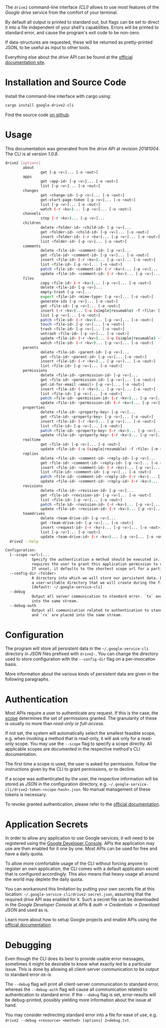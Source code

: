 <!---
DO NOT EDIT !
This file was generated automatically from 'src/mako/cli/README.md.mako'
DO NOT EDIT !
-->
The `drive2` command-line interface *(CLI)* allows to use most features of the *Google drive* service from the comfort of your terminal.

By default all output is printed to standard out, but flags can be set to direct it into a file independent of your shell's
capabilities. Errors will be printed to standard error, and cause the program's exit code to be non-zero.

If data-structures are requested, these will be returned as pretty-printed JSON, to be useful as input to other tools.

Everything else about the *drive* API can be found at the
[official documentation site](https://developers.google.com/drive/).

# Installation and Source Code

Install the command-line interface with cargo using:

```bash
cargo install google-drive2-cli
```

Find the source code [on github](https://github.com/Byron/google-apis-rs/tree/master/gen/drive2-cli).

# Usage

This documentation was generated from the *drive* API at revision *20181004*. The CLI is at version *1.0.8*.

```bash
drive2 [options]
        about
                get [-p <v>]... [-o <out>]
        apps
                get <app-id> [-p <v>]... [-o <out>]
                list [-p <v>]... [-o <out>]
        changes
                get <change-id> [-p <v>]... [-o <out>]
                get-start-page-token [-p <v>]... [-o <out>]
                list [-p <v>]... [-o <out>]
                watch (-r <kv>)... [-p <v>]... [-o <out>]
        channels
                stop (-r <kv>)... [-p <v>]...
        children
                delete <folder-id> <child-id> [-p <v>]...
                get <folder-id> <child-id> [-p <v>]... [-o <out>]
                insert <folder-id> (-r <kv>)... [-p <v>]... [-o <out>]
                list <folder-id> [-p <v>]... [-o <out>]
        comments
                delete <file-id> <comment-id> [-p <v>]...
                get <file-id> <comment-id> [-p <v>]... [-o <out>]
                insert <file-id> (-r <kv>)... [-p <v>]... [-o <out>]
                list <file-id> [-p <v>]... [-o <out>]
                patch <file-id> <comment-id> (-r <kv>)... [-p <v>]... [-o <out>]
                update <file-id> <comment-id> (-r <kv>)... [-p <v>]... [-o <out>]
        files
                copy <file-id> (-r <kv>)... [-p <v>]... [-o <out>]
                delete <file-id> [-p <v>]...
                empty-trash [-p <v>]...
                export <file-id> <mime-type> [-p <v>]... [-o <out>]
                generate-ids [-p <v>]... [-o <out>]
                get <file-id> [-p <v>]... [-o <out>]
                insert (-r <kv>)... (-u (simple|resumable) -f <file> [-m <mime>]) [-p <v>]... [-o <out>]
                list [-p <v>]... [-o <out>]
                patch <file-id> (-r <kv>)... [-p <v>]... [-o <out>]
                touch <file-id> [-p <v>]... [-o <out>]
                trash <file-id> [-p <v>]... [-o <out>]
                untrash <file-id> [-p <v>]... [-o <out>]
                update <file-id> (-r <kv>)... (-u (simple|resumable) -f <file> [-m <mime>]) [-p <v>]... [-o <out>]
                watch <file-id> (-r <kv>)... [-p <v>]... [-o <out>]
        parents
                delete <file-id> <parent-id> [-p <v>]...
                get <file-id> <parent-id> [-p <v>]... [-o <out>]
                insert <file-id> (-r <kv>)... [-p <v>]... [-o <out>]
                list <file-id> [-p <v>]... [-o <out>]
        permissions
                delete <file-id> <permission-id> [-p <v>]...
                get <file-id> <permission-id> [-p <v>]... [-o <out>]
                get-id-for-email <email> [-p <v>]... [-o <out>]
                insert <file-id> (-r <kv>)... [-p <v>]... [-o <out>]
                list <file-id> [-p <v>]... [-o <out>]
                patch <file-id> <permission-id> (-r <kv>)... [-p <v>]... [-o <out>]
                update <file-id> <permission-id> (-r <kv>)... [-p <v>]... [-o <out>]
        properties
                delete <file-id> <property-key> [-p <v>]...
                get <file-id> <property-key> [-p <v>]... [-o <out>]
                insert <file-id> (-r <kv>)... [-p <v>]... [-o <out>]
                list <file-id> [-p <v>]... [-o <out>]
                patch <file-id> <property-key> (-r <kv>)... [-p <v>]... [-o <out>]
                update <file-id> <property-key> (-r <kv>)... [-p <v>]... [-o <out>]
        realtime
                get <file-id> [-p <v>]... [-o <out>]
                update <file-id> (-u (simple|resumable) -f <file> [-m <mime>]) [-p <v>]...
        replies
                delete <file-id> <comment-id> <reply-id> [-p <v>]...
                get <file-id> <comment-id> <reply-id> [-p <v>]... [-o <out>]
                insert <file-id> <comment-id> (-r <kv>)... [-p <v>]... [-o <out>]
                list <file-id> <comment-id> [-p <v>]... [-o <out>]
                patch <file-id> <comment-id> <reply-id> (-r <kv>)... [-p <v>]... [-o <out>]
                update <file-id> <comment-id> <reply-id> (-r <kv>)... [-p <v>]... [-o <out>]
        revisions
                delete <file-id> <revision-id> [-p <v>]...
                get <file-id> <revision-id> [-p <v>]... [-o <out>]
                list <file-id> [-p <v>]... [-o <out>]
                patch <file-id> <revision-id> (-r <kv>)... [-p <v>]... [-o <out>]
                update <file-id> <revision-id> (-r <kv>)... [-p <v>]... [-o <out>]
        teamdrives
                delete <team-drive-id> [-p <v>]...
                get <team-drive-id> [-p <v>]... [-o <out>]
                insert <request-id> (-r <kv>)... [-p <v>]... [-o <out>]
                list [-p <v>]... [-o <out>]
                update <team-drive-id> (-r <kv>)... [-p <v>]... [-o <out>]
  drive2 --help

Configuration:
  [--scope <url>]...
            Specify the authentication a method should be executed in. Each scope
            requires the user to grant this application permission to use it.
            If unset, it defaults to the shortest scope url for a particular method.
  --config-dir <folder>
            A directory into which we will store our persistent data. Defaults to
            a user-writable directory that we will create during the first invocation.
            [default: ~/.google-service-cli]
  --debug
            Output all server communication to standard error. `tx` and `rx` are placed
            into the same stream.
  --debug-auth
            Output all communication related to authentication to standard error. `tx`
            and `rx` are placed into the same stream.

```

# Configuration

The program will store all persistent data in the `~/.google-service-cli` directory in *JSON* files prefixed with `drive2-`.  You can change the directory used to store configuration with the `--config-dir` flag on a per-invocation basis.

More information about the various kinds of persistent data are given in the following paragraphs.

# Authentication

Most APIs require a user to authenticate any request. If this is the case, the [scope][scopes] determines the 
set of permissions granted. The granularity of these is usually no more than *read-only* or *full-access*.

If not set, the system will automatically select the smallest feasible scope, e.g. when invoking a
method that is read-only, it will ask only for a read-only scope. 
You may use the `--scope` flag to specify a scope directly. 
All applicable scopes are documented in the respective method's CLI documentation.

The first time a scope is used, the user is asked for permission. Follow the instructions given 
by the CLI to grant permissions, or to decline.

If a scope was authenticated by the user, the respective information will be stored as *JSON* in the configuration
directory, e.g. `~/.google-service-cli/drive2-token-<scope-hash>.json`. No manual management of these tokens
is necessary.

To revoke granted authentication, please refer to the [official documentation][revoke-access].

# Application Secrets

In order to allow any application to use Google services, it will need to be registered using the 
[Google Developer Console][google-dev-console]. APIs the application may use are then enabled for it
one by one. Most APIs can be used for free and have a daily quota.

To allow more comfortable usage of the CLI without forcing anyone to register an own application, the CLI
comes with a default application secret that is configured accordingly. This also means that heavy usage
all around the world may deplete the daily quota.

You can workaround this limitation by putting your own secrets file at this location: 
`~/.google-service-cli/drive2-secret.json`, assuming that the required *drive* API 
was enabled for it. Such a secret file can be downloaded in the *Google Developer Console* at 
*APIs & auth -> Credentials -> Download JSON* and used as is.

Learn more about how to setup Google projects and enable APIs using the [official documentation][google-project-new].


# Debugging

Even though the CLI does its best to provide usable error messages, sometimes it might be desirable to know
what exactly led to a particular issue. This is done by allowing all client-server communication to be 
output to standard error *as-is*.

The `--debug` flag will print all client-server communication to standard error, whereas the `--debug-auth` flag
will cause all communication related to authentication to standard error.
If the `--debug` flag is set, error-results will be debug-printed, possibly yielding more information about the 
issue at hand.

You may consider redirecting standard error into a file for ease of use, e.g. `drive2 --debug <resource> <method> [options] 2>debug.txt`.


[scopes]: https://developers.google.com/+/api/oauth#scopes
[revoke-access]: http://webapps.stackexchange.com/a/30849
[google-dev-console]: https://console.developers.google.com/
[google-project-new]: https://developers.google.com/console/help/new/